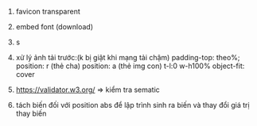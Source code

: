 1. favicon transparent
2. embed font (download)
3. s
4. xử lý ảnh tải trước:(k bị giật khi mạng tải chậm)
   padding-top: theo%;
   position: r (thẻ cha)
   position: a (thẻ img con)
   t-l:0
   w-h100%
   object-fit: cover
5. https://validator.w3.org/ => kiểm tra sematic

6. tách biến đối với position abs để lập trình sinh ra biến và thay đổi giá trị thay biến
